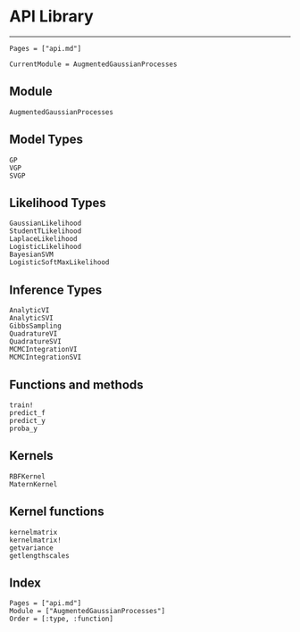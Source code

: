 # API Library

---
```@contents
Pages = ["api.md"]
```

```@meta
CurrentModule = AugmentedGaussianProcesses
```

## Module
```@docs
AugmentedGaussianProcesses
```

## Model Types

```@docs
GP
VGP
SVGP
```

## Likelihood Types

```@docs
GaussianLikelihood
StudentTLikelihood
LaplaceLikelihood
LogisticLikelihood
BayesianSVM
LogisticSoftMaxLikelihood
```

## Inference Types

```@docs
AnalyticVI
AnalyticSVI
GibbsSampling
QuadratureVI
QuadratureSVI
MCMCIntegrationVI
MCMCIntegrationSVI
```

## Functions and methods

```@docs
train!
predict_f
predict_y
proba_y
```

## Kernels

```@docs
RBFKernel
MaternKernel
```

## Kernel functions

```@docs
kernelmatrix
kernelmatrix!
getvariance
getlengthscales
```


## Index

```@index
Pages = ["api.md"]
Module = ["AugmentedGaussianProcesses"]
Order = [:type, :function]
```
